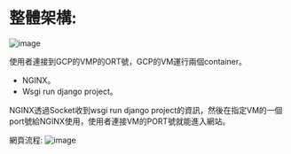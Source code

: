 # 整體架構:
![image](https://github.com/Joyang0419/Django_EcommerceWebsite/blob/master/image/%E6%95%B4%E9%AB%94%E6%9E%B6%E6%A7%8B.jpg)

使用者連接到GCP的VMP的ORT號，GCP的VM運行兩個container。
- NGINX。
- Wsgi run django project。

NGINX透過Socket收到wsgi run django project的資訊，然後在指定VM的一個port號給NGINX使用，使用者連接VM的PORT號就能進入網站。

網頁流程:
![image](https://github.com/Joyang0419/Django_EcommerceWebsite/blob/master/image/%E7%B6%B2%E7%AB%99%E6%B5%81%E7%A8%8B.jpg)
